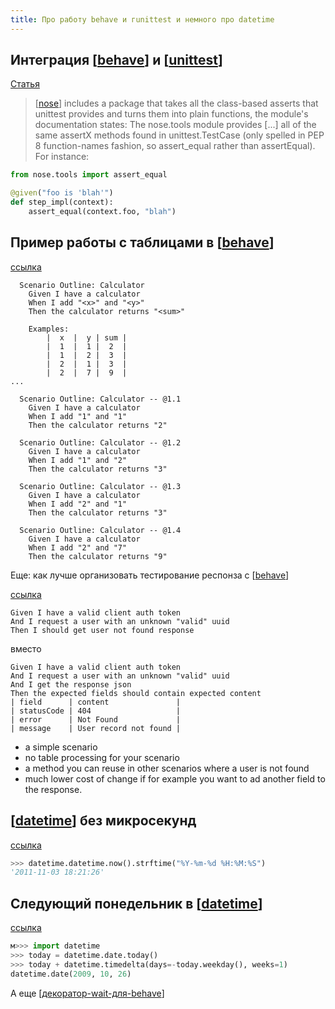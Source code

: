 ```yaml
---
title: Про работу behave и гunittest и немного про datetime
---
```


## Интеграция [[behave]] и [[unittest]]

[Статья](https://stackoverflow.com/questions/35286430/integrating-behave-or-lettuce-with-python-unittest)

> [[nose]] includes a package that takes all the class-based asserts that unittest provides and turns them into plain functions, the module's documentation states:
> The nose.tools module provides [...] all of the same assertX methods found in unittest.TestCase (only spelled in PEP 8 function-names fashion, so assert_equal rather than assertEqual).
> For instance:

```python
from nose.tools import assert_equal

@given("foo is 'blah'")
def step_impl(context):
    assert_equal(context.foo, "blah")
```

## Пример работы с таблицами в [[behave]]

[ссылка](https://jenisys.github.io/behave.example/tutorials/tutorial10.html)

```behave
  Scenario Outline: Calculator
    Given I have a calculator
    When I add "<x>" and "<y>"
    Then the calculator returns "<sum>"

    Examples:
        |  x  |  y | sum |
        |  1  |  1 |  2  |
        |  1  |  2 |  3  |
        |  2  |  1 |  3  |
        |  2  |  7 |  9  |
...

  Scenario Outline: Calculator -- @1.1  
    Given I have a calculator            
    When I add "1" and "1"               
    Then the calculator returns "2"     

  Scenario Outline: Calculator -- @1.2   
    Given I have a calculator            
    When I add "1" and "2"               
    Then the calculator returns "3"      

  Scenario Outline: Calculator -- @1.3   
    Given I have a calculator           
    When I add "2" and "1"               
    Then the calculator returns "3" 

  Scenario Outline: Calculator -- @1.4
    Given I have a calculator        
    When I add "2" and "7"              
    Then the calculator returns "9"  
```

Еще: как лучше организовать тестирование респонза с [[behave]]

[ссылка](https://stackoverflow.com/questions/50627578/specify-behave-table-row-data-type)

```behave
Given I have a valid client auth token
And I request a user with an unknown "valid" uuid
Then I should get user not found response
```

вместо

```behave
Given I have a valid client auth token
And I request a user with an unknown "valid" uuid
And I get the response json
Then the expected fields should contain expected content
| field      | content               |
| statusCode | 404                   |
| error      | Not Found             |
| message    | User record not found |
```

- a simple scenario
- no table processing for your scenario
- a method you can reuse in other scenarios where a user is not found
- much lower cost of change if for example you want to ad another field to the response.

## [[datetime]] без микросекунд

[ссылка](https://stackoverflow.com/questions/7999935/python-datetime-to-string-without-microsecond-component)

```python
>>> datetime.datetime.now().strftime("%Y-%m-%d %H:%M:%S")
'2011-11-03 18:21:26'
```

## Следующий понедельник в [[datetime]]

[ссылка](https://overcoder.net/q/17889/%D0%BD%D0%B0%D0%B9%D1%82%D0%B8-%D0%B4%D0%B0%D1%82%D1%83-%D0%BF%D0%BE%D0%BD%D0%B5%D0%B4%D0%B5%D0%BB%D1%8C%D0%BD%D0%B8%D0%BA%D0%B0-%D1%81-python)

```python
м>>> import datetime
>>> today = datetime.date.today()
>>> today + datetime.timedelta(days=-today.weekday(), weeks=1)
datetime.date(2009, 10, 26)
```

А еще [[декоратор-wait-для-behave]]

[//begin]: # "Autogenerated link references for markdown compatibility"
[behave]: ../notes/behave "Behave"
[unittest]: ../notes/unittest "Unittest"
[nose]: ../notes/nose "Nose"
[behave]: ../notes/behave "Behave"
[behave]: ../notes/behave "Behave"
[datetime]: ../notes/datetime "Datetime"
[datetime]: ../notes/datetime "Datetime"
[декоратор-wait-для-behave]: ../notes/декоратор-wait-для-behave "Декоратор wait для "
[//end]: # "Autogenerated link references"